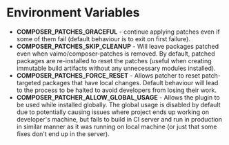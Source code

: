 # Environment Variables

* **COMPOSER_PATCHES_GRACEFUL** - continue applying patches even if some of them fail (default behaviour
  is to exit on first failure).
* **COMPOSER_PATCHES_SKIP_CLEANUP** - Will leave packages patched even when vaimo/composer-patches is 
  removed. By default, patched packages are re-installed to reset the patches (useful when creating 
  immutable build artifacts without any unnecessary modules installed).
* **COMPOSER_PATCHES_FORCE_RESET** - Allows patcher to reset patch-targeted packages that have local 
  changes. Default behaviour will lead to the process to be halted to avoid developers from losing their
  work.
* **COMPOSER_PATCHER_ALLOW_GLOBAL_USAGE** - Allows the plugin to be used while installed globally. The
  global usage is disabled by default due to potentially causing issues where project ends up working
  on developer's machine, but fails to build in CI server and run in production in similar manner
  as it was running on local machine (or just that some fixes don't end up in the server). 
